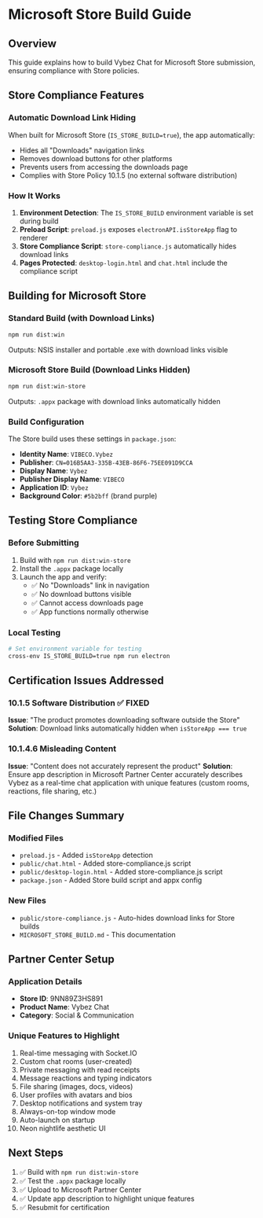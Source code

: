 # Microsoft Store Build Guide

## Overview
This guide explains how to build Vybez Chat for Microsoft Store submission, ensuring compliance with Store policies.

## Store Compliance Features

### Automatic Download Link Hiding
When built for Microsoft Store (`IS_STORE_BUILD=true`), the app automatically:
- Hides all "Downloads" navigation links
- Removes download buttons for other platforms
- Prevents users from accessing the downloads page
- Complies with Store Policy 10.1.5 (no external software distribution)

### How It Works
1. **Environment Detection**: The `IS_STORE_BUILD` environment variable is set during build
2. **Preload Script**: `preload.js` exposes `electronAPI.isStoreApp` flag to renderer
3. **Store Compliance Script**: `store-compliance.js` automatically hides download links
4. **Pages Protected**: `desktop-login.html` and `chat.html` include the compliance script

## Building for Microsoft Store

### Standard Build (with Download Links)
```bash
npm run dist:win
```
Outputs: NSIS installer and portable .exe with download links visible

### Microsoft Store Build (Download Links Hidden)
```bash
npm run dist:win-store
```
Outputs: `.appx` package with download links automatically hidden

### Build Configuration
The Store build uses these settings in `package.json`:
- **Identity Name**: `VIBECO.Vybez`
- **Publisher**: `CN=016B5AA3-335B-43EB-86F6-75EE091D9CCA`
- **Display Name**: `Vybez`
- **Publisher Display Name**: `VIBECO`
- **Application ID**: `Vybez`
- **Background Color**: `#5b2bff` (brand purple)

## Testing Store Compliance

### Before Submitting
1. Build with `npm run dist:win-store`
2. Install the `.appx` package locally
3. Launch the app and verify:
   - ✅ No "Downloads" link in navigation
   - ✅ No download buttons visible
   - ✅ Cannot access downloads page
   - ✅ App functions normally otherwise

### Local Testing
```bash
# Set environment variable for testing
cross-env IS_STORE_BUILD=true npm run electron
```

## Certification Issues Addressed

### 10.1.5 Software Distribution ✅ FIXED
**Issue**: "The product promotes downloading software outside the Store"
**Solution**: Download links automatically hidden when `isStoreApp === true`

### 10.1.4.6 Misleading Content
**Issue**: "Content does not accurately represent the product"
**Solution**: Ensure app description in Microsoft Partner Center accurately describes Vybez as a real-time chat application with unique features (custom rooms, reactions, file sharing, etc.)

## File Changes Summary

### Modified Files
- `preload.js` - Added `isStoreApp` detection
- `public/chat.html` - Added store-compliance.js script
- `public/desktop-login.html` - Added store-compliance.js script
- `package.json` - Added Store build script and appx config

### New Files
- `public/store-compliance.js` - Auto-hides download links for Store builds
- `MICROSOFT_STORE_BUILD.md` - This documentation

## Partner Center Setup

### Application Details
- **Store ID**: 9NN89Z3HS891
- **Product Name**: Vybez Chat
- **Category**: Social & Communication

### Unique Features to Highlight
1. Real-time messaging with Socket.IO
2. Custom chat rooms (user-created)
3. Private messaging with read receipts
4. Message reactions and typing indicators
5. File sharing (images, docs, videos)
6. User profiles with avatars and bios
7. Desktop notifications and system tray
8. Always-on-top window mode
9. Auto-launch on startup
10. Neon nightlife aesthetic UI

## Next Steps

1. ✅ Build with `npm run dist:win-store`
2. ✅ Test the `.appx` package locally
3. ✅ Upload to Microsoft Partner Center
4. ✅ Update app description to highlight unique features
5. ✅ Resubmit for certification
